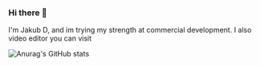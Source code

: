 ### Hi there 👋


I'm Jakub D, and im trying my strength at commercial development. I also video editor you can visit 


![Anurag's GitHub stats](https://github-readme-stats.vercel.app/api?username=xmNuc&theme=dark&show_icons=true)

